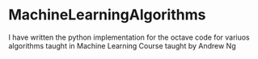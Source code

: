 # MachineLearningAlgorithms
I have written the python implementation for the octave code for variuos algorithms taught in Machine Learning Course taught by Andrew Ng
